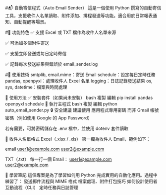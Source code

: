 #📬 自動寄信程式（Auto Email Sender）
這是一個使用 Python 撰寫的自動寄信工具，支援收件人名單讀取、附件添加、排程發送等功能。適合用於日常報表通知、自動提醒等場景。

#📌 功能特色
✅ 支援 Excel 或 TXT 檔作為收件人名單來源

✅ 可添加多個附件寄送

✅ 支援立即發送或每日定時寄信

✅ 記錄每次發送結果與錯誤於 email_sender.log

#🔧 使用技術
smtplib, email.mime：寄送 Email
schedule：設定每日定時任務
pandas, openpyxl：處理收件人 Excel 名單
logging：日誌記錄發送結果
os, sys, datetime：檔案與時間處理

🚀 使用方法
✅ 安裝套件（如果尚未安裝）
bash
複製
編輯
pip install pandas openpyxl schedule
📂 執行主程式
bash
複製
編輯
python auto_email_sender.py
🔒 安全建議
建議使用 應用程式專用密碼 而非 Gmail 帳號密碼（例如使用 Google 的 App Password）

若有需要，可將密碼儲存在 .env 檔中，並使用 dotenv 套件讀取

📁 收件人名單格式
Excel（.xlsx / .xls）
第一欄為收件人 Email，範例如下：

email
user1@example.com
user2@example.com

TXT（.txt）
每一行一個 Email：
user1@example.com  
user2@example.com  

🧠 學習筆記
這個專案是為了學習如何用 Python 完成實用的自動化應用。過程中練習了：
發送郵件流程與 MIME 格式
檔案處理、附件打包技巧
如何設計使用者互動流程（CLI）
定時任務與日誌管理
